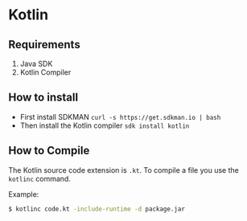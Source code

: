 # Kotlin

## Requirements

1. Java SDK
2. Kotlin Compiler

## How to install

- First install SDKMAN `curl -s https://get.sdkman.io | bash`
- Then install the Kotlin compiler `sdk install kotlin`

## How to Compile

The Kotlin source code extension is `.kt`. To compile a file you use the `kotlinc` command.

Example:

```bash
$ kotlinc code.kt -include-runtime -d package.jar
```
